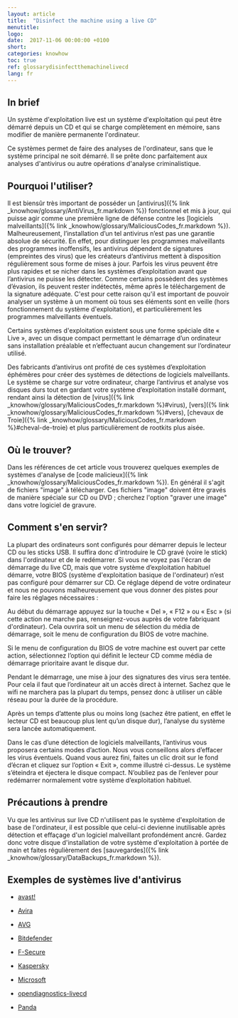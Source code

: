 ```yaml
---
layout: article
title:  "Disinfect the machine using a live CD"
menutitle:
logo:
date:  2017-11-06 00:00:00 +0100
short:
categories: knowhow
toc: true
ref: glossarydisinfectthemachinelivecd
lang: fr
---
```


## In brief
Un système d'exploitation live est un système d'exploitation qui peut être démarré depuis un CD et qui se charge complètement en mémoire, sans modifier de manière permanente l'ordinateur.

Ce systèmes permet de faire des analyses de l'ordinateur, sans que le système principal ne soit démarré. Il se prête donc parfaitement aux analyses d'antivirus ou autre opérations d'analyse criminalistique.

## Pourquoi l'utiliser?
Il est biensûr très important de posséder un [antivirus]({% link _knowhow/glossary/AntiVirus_fr.markdown %}) fonctionnel et mis à jour, qui puisse agir comme une première ligne de défense contre les [logiciels malveillants]({% link _knowhow/glossary/MaliciousCodes_fr.markdown %}). Malheureusement, l’installation d’un tel antivirus n’est pas une garantie absolue de sécurité. En effet, pour distinguer les programmes malveillants des programmes inoffensifs, les antivirus dépendent de signatures (empreintes des virus) que les créateurs d’antivirus mettent à disposition régulièrement sous forme de mises à jour. Parfois les virus peuvent être plus rapides et se nicher dans les systèmes d’exploitation avant que l’antivirus ne puisse les détecter. Comme certains possèdent des systèmes d’évasion, ils peuvent rester indétectés, même après le téléchargement de la signature adéquate. C'est pour cette raison qu'il est important de pouvoir analyser un système à un moment où tous ses éléments sont en veille (hors fonctionnement du système d'exploitation), et particulièrement les programmes malveillants éventuels.

Certains systèmes d'exploitation existent sous une forme spéciale dite « Live », avec un disque compact permettant le démarrage d’un ordinateur sans installation préalable et n’effectuant aucun changement sur l’ordinateur utilisé.

Des fabricants d’antivirus ont profité de ces systèmes d’exploitation éphémères pour créer des systèmes de détections de logiciels malveillants. Le système se charge sur votre ordinateur, charge l’antivirus et analyse vos disques durs tout en gardant votre système d’exploitation installé dormant, rendant ainsi la détection de [virus]({% link _knowhow/glossary/MaliciousCodes_fr.markdown %}#virus), [vers]({% link _knowhow/glossary/MaliciousCodes_fr.markdown %}#vers), [chevaux de Troie]({% link _knowhow/glossary/MaliciousCodes_fr.markdown %}#cheval-de-troie) et plus particulièrement de rootkits plus aisée.

## Où le trouver?
Dans les références de cet article vous trouverez quelques exemples de systèmes d'analyse de [code malicieux]({% link _knowhow/glossary/MaliciousCodes_fr.markdown %}). En général il s'agit de fichiers "image" à télécharger. Ces fichiers "image" doivent être gravés de manière spéciale sur CD ou DVD ; cherchez l'option "graver une image" dans votre logiciel de gravure.

## Comment s'en servir?
La plupart des ordinateurs sont configurés pour démarrer depuis le lecteur CD ou les sticks USB. Il suffira donc d'introduire le CD gravé (voire le stick) dans l'ordinateur et de le redémarrer. Si vous ne voyez pas l'écran de démarrage du live CD, mais que votre système d’exploitation habituel démarre, votre BIOS (système d'exploitation basique de l'ordinateur) n’est pas configuré pour démarrer sur CD. Ce réglage dépend de votre ordinateur et nous ne pouvons malheureusement que vous donner des pistes pour faire les réglages nécessaires :

Au début du démarrage appuyez sur la touche « Del », « F12 » ou « Esc » (si cette action ne marche pas, renseignez-vous auprès de votre fabriquant d'ordinateur). Cela ouvrira soit un menu de sélection du média de démarrage, soit le menu de configuration du BIOS de votre machine.

Si le menu de configuration du BIOS de votre machine est ouvert par cette action, sélectionnez l’option qui définit le lecteur CD comme média de démarrage prioritaire avant le disque dur.

Pendant le démarrage, une mise à jour des signatures des virus sera tentée. Pour cela il faut que l’ordinateur ait un accès direct à internet. Sachez que le wifi ne marchera pas la plupart du temps, pensez donc à utiliser un câble réseau pour la durée de la procédure.

Après un temps d’attente plus ou moins long (sachez être patient, en effet le lecteur CD est beaucoup plus lent qu’un disque dur), l’analyse du système sera lancée automatiquement.

Dans le cas d’une détection de logiciels malveillants, l’antivirus vous proposera certains modes d’action. Nous vous conseillons alors d’effacer les virus éventuels. Quand vous aurez fini, faites un clic droit sur le fond d’écran et cliquez sur l’option « Exit », comme illustré ci-dessus. Le système s’éteindra et éjectera le disque compact. N’oubliez pas de l’enlever pour redémarrer normalement votre système d’exploitation habituel.

## Précautions à prendre
Vu que les antivirus sur live CD n'utilisent pas le système d'exploitation de base de l'ordinateur, il est possible que celui-ci devienne inutilisable après détection et effaçage d'un logiciel malveillant profondément ancré. Gardez donc votre disque d'installation de votre système d'exploitation à portée de main et faites régulièrement des [sauvegardes]({% link _knowhow/glossary/DataBackups_fr.markdown %}).

## Exemples de systèmes live d'antivirus

- [avast!](https://forum.avast.com/index.php?board=6.0)

- [Avira](https://www.avira.com/en/download/product/avira-rescue-system)

- [AVG](https://www.avg.com/en-us/rescue-cd-business-edition)

- [Bitdefender](https://forum.bitdefender.com/index.php?/topic/16602-using-the-bitdefender-rescue-cd/)

- [F-Secure](https://www.f-secure.com/en/web/home_global/support-tools)

- [Kaspersky](https://forum.kaspersky.com/index.php?/forum/159-kaspersky-rescue-disk/)

- [Microsoft](https://support.microsoft.com/fr-fr/help/17466/windows-defender-offline-help-protect-my-pc)

- [opendiagnostics-livecd](https://sourceforge.net/projects/opendiagnostics/)

- [Panda](https://www.pandasecurity.com/mediacenter/?ref=mc_research)
